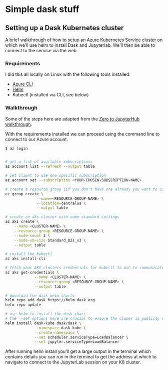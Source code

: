 # Simple dask stuff


## Setting up a Dask Kubernetes cluster

A brief walkthrough of how to setup an Azure Kubernetes Service cluster on which we'll use helm to install Dask and Jupyterlab. We'll then be able to connect to the service via the web.

### Requirements

I did this all locally on Linux with the following tools installed:
- [Azure CLI](https://docs.microsoft.com/en-us/cli/azure/install-azure-cli)
- [Helm](https://helm.sh/docs/intro/install/)
- Kubectl (installed via CLI, see below)

### Walkthrough

Some of the steps here are adapted from the [Zero to JupyterHub walkthrough](https://zero-to-jupyterhub.readthedocs.io/en/latest/microsoft/step-zero-azure.html). 

With the requirements installed we can proceed using the command line to connect to our Azure account.

```bash
$ az login
```


```bash

# get a list of available subscriptions
az account list --refresh --output table

# set client to use one specific subscription
az account set --subscription <YOUR-CHOSEN-SUBSCRIPTION-NAME>

# create a resource group (if you don't have one already you want to use)
az group create \
              --name=<RESOURCE-GROUP-NAME> \
              --location=centralus \
              --output table

# create an aks cluster with some standard settings
az aks create \
    --name <CLUSTER-NAME> \
    --resource-group <RESOURCE-GROUP-NAME> \
    --node-count 3 \
    --node-vm-size Standard_D2s_v3 \
    --output table

# install the kubectl
az aks install-cli

# fetch your AKS clusters credentials for kubectl to use to communicate with k8 cluster
az aks get-credentials \
             --name <CLUSTER-NAME> \
             --resource-group <RESOURCE-GROUP-NAME> \
             --output table

# download the dask helm charts
helm repo add dask https://helm.dask.org
helm repo update

# use helm to install the dask chart
# the --set options here are crucial to ensure the cluser is publicly exposed
helm install dask-kube dask/dask \
             --namespace dask-kube \
             --create-namespace \
             --set scheduler.serviceType=LoadBalancer \
             --set jupyter.serviceType=LoadBalancer

```

After running helm install you'll get a large output in the terminal which contains details you can run in the terminal to get the address at which to navigate to connect to the JupyterLab session on your K8 cluster.
